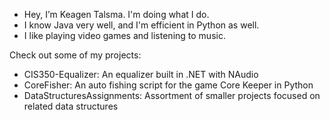 - Hey, I’m Keagen Talsma. I'm doing what I do.
- I know Java very well, and I'm efficient in Python as well.
- I like playing video games and listening to music.


Check out some of my projects:
- CIS350-Equalizer: An equalizer built in .NET with NAudio 
- CoreFisher: An auto fishing script for the game Core Keeper in Python
- DataStructuresAssignments: Assortment of smaller projects focused on related data structures

<!---
GammaWyvern/GammaWyvern is a ✨ special ✨ repository because its `README.md` (this file) appears on your GitHub profile.
You can click the Preview link to take a look at your changes.
--->
